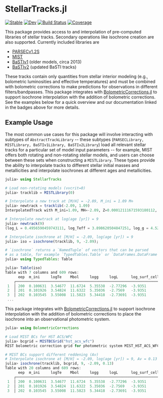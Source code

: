 # StellarTracks.jl

[![Stable](https://img.shields.io/badge/docs-stable-blue.svg)](https://cgarling.github.io/StellarTracks.jl/stable/)
[![Dev](https://img.shields.io/badge/docs-dev-blue.svg)](https://cgarling.github.io/StellarTracks.jl/dev/)
[![Build Status](https://github.com/cgarling/StellarTracks.jl/actions/workflows/CI.yml/badge.svg?branch=main)](https://github.com/cgarling/StellarTracks.jl/actions/workflows/CI.yml?query=branch%3Amain)
[![Coverage](https://codecov.io/gh/cgarling/StellarTracks.jl/branch/main/graph/badge.svg)](https://codecov.io/gh/cgarling/StellarTracks.jl)

This package provides access to and interpolation of pre-computed libraries of stellar tracks. Secondary operations like isochrone creation are also supported. Currently included libraries are

 - [PARSECv1.2S](https://stev.oapd.inaf.it/PARSEC/papers.html)
 - [MIST](https://waps.cfa.harvard.edu/MIST/index.html)
 - [BaSTIv1](http://basti-iac.oa-abruzzo.inaf.it/basti-old/) (older models, circa 2013)
 - [BaSTIv2](http://basti-iac.oa-abruzzo.inaf.it/index.html) (updated BaSTI tracks)

These tracks contain only quantities from stellar interior modeling (e.g., bolometric luminosities and effective temperatures) and must be combined with bolometric corrections to make predictions for observations in different filters/bandpasses. This package integrates with [BolometricCorrections.jl](https://github.com/cgarling/BolometricCorrections.jl) to support isochrone interpolation with the addition of bolometric corrections. See the examples below for a quick overview and our documentation linked in the badges above for more details.

## Example Usage
The most common use cases for this package will involve interacting with subtypes of `AbstractTrackLibrary` -- these subtypes (`PARSECLibrary, MISTLibrary, BaSTIv1Library, BaSTIv2Library`) load all relevant stellar tracks for a particular set of model input parameters -- for example, MIST offers both rotating and non-rotating stellar models, and users can choose between these sets when constructing a `MISTLibrary`. These types provide the ability to interpolate tracks to different stellar initial masses and metallicities and interpolate isochrones at different ages and metallicities.

```julia
julia> using StellarTracks

# Load non-rotating models (vvcrit=0)
julia> tracklib = MISTLibrary(0)

# Interpolate a new track at [M/H] = -2.09, M_ini = 1.09 M⊙
julia> newtrack = tracklib(-2.09, 1.09)
InterpolatedTrack with M_ini=1.09, MH=-2.09, Z=0.00012111671593180112, Y=0.2491818874546179, X=0.7506969958294503.

# Interpolate newtrack at log(age [yr]) = 9
julia> newtrack(9)
(log_L = 0.4956590459743111, log_Teff = 3.898620504847251, log_g = 4.528985420811569, log_surf_cell_z = -4.641158732471512)

# Interpolate isochrone at [M/H] = -2.09, log(age [yr]) = 9
julia> iso = isochrone(tracklib, 9, -2.09);

# `isochrone` returns a `NamedTuple` of vectors that can be parsed
# as a table, for example `TypedTables.Table` or `DataFrames.DataFrame`.
julia> using TypedTables: Table

julia> Table(iso)
Table with 7 columns and 609 rows:
      eep  m_ini     logTe    Mbol     logg     logL      log_surf_cell_z
    ┌────────────────────────────────────────────────────────────────────
 1  │ 200  0.100631  3.54677  11.6724  5.35538  -2.77296  -3.9351
 2  │ 201  0.101926  3.54824  11.6322  5.35036  -2.7569   -3.9351
 3  │ 202  0.103545  3.55008  11.5823  5.34418  -2.73691  -3.9351
 ...
```

This package integrates with [BolometricCorrections.jl](https://github.com/cgarling/BolometricCorrections.jl) to support isochrone interpolation with the addition of bolometric corrections to place the isochrone into an observational photometric system.

```julia
julia> using BolometricCorrections

# Load MIST BCs for HST ACS/WFC
julia> bcgrid = MISTBCGrid("hst_acs_wfc")
MIST bolometric correction grid for photometric system MIST_HST_ACS_WFC

# MIST BCs support different reddening (Av)
# Interpolate isochrone at [M/H] = -2.09, log(age [yr]) = 9, Av = 0.13 mag
julia> isochrone(tracklib, bcgrid, 9, -2.09, 0.13)
Table with 20 columns and 609 rows:
      eep  m_ini     logTe    Mbol     logg     logL      log_surf_cell_z  ACS_WFC_F435W  ACS_WFC_F475W  ACS_WFC_F502N  ACS_WFC_F550M  ⋯
    ┌───────────────────────────────────────────────────────────────────────────────────────────────────────────────────────────────────
 1  │ 200  0.100631  3.54677  11.6724  5.35538  -2.77296  -3.9351          14.7118        14.0111        14.0181        12.7635        ⋯
 2  │ 201  0.101926  3.54824  11.6322  5.35036  -2.7569   -3.9351          14.6536        13.9571        13.9586        12.7166        ⋯
 3  │ 202  0.103545  3.55008  11.5823  5.34418  -2.73691  -3.9351          14.5806        13.8895        13.8844        12.6579        ⋯
```